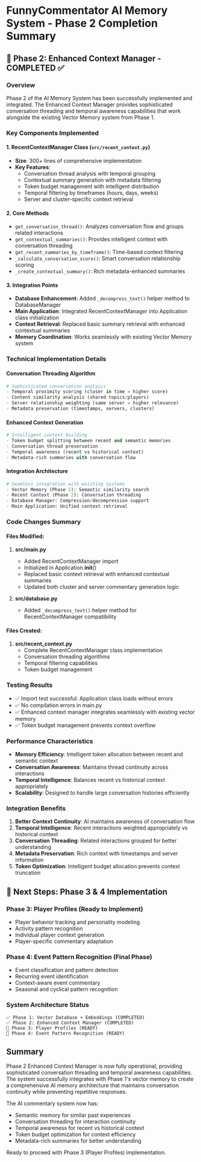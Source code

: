 # FunnyCommentator AI Memory System - Phase 2 Completion Summary

## 🎯 Phase 2: Enhanced Context Manager - COMPLETED ✅

### Overview
Phase 2 of the AI Memory System has been successfully implemented and integrated. The Enhanced Context Manager provides sophisticated conversation threading and temporal awareness capabilities that work alongside the existing Vector Memory system from Phase 1.

### Key Components Implemented

#### 1. RecentContextManager Class (`src/recent_context.py`)
- **Size**: 300+ lines of comprehensive implementation
- **Key Features**:
  - Conversation thread analysis with temporal grouping
  - Contextual summary generation with metadata filtering
  - Token budget management with intelligent distribution
  - Temporal filtering by timeframes (hours, days, weeks)
  - Server and cluster-specific context retrieval

#### 2. Core Methods
- `get_conversation_thread()`: Analyzes conversation flow and groups related interactions
- `get_contextual_summaries()`: Provides intelligent context with conversation threading
- `get_recent_summaries_by_timeframe()`: Time-based context filtering
- `_calculate_conversation_score()`: Smart conversation relationship scoring
- `_create_contextual_summary()`: Rich metadata-enhanced summaries

#### 3. Integration Points
- **Database Enhancement**: Added `_decompress_text()` helper method to DatabaseManager
- **Main Application**: Integrated RecentContextManager into Application class initialization
- **Context Retrieval**: Replaced basic summary retrieval with enhanced contextual summaries
- **Memory Coordination**: Works seamlessly with existing Vector Memory system

### Technical Implementation Details

#### Conversation Threading Algorithm
```python
# Sophisticated conversation analysis
- Temporal proximity scoring (closer in time = higher score)
- Content similarity analysis (shared topics/players)
- Server relationship weighting (same server = higher relevance)
- Metadata preservation (timestamps, servers, clusters)
```

#### Enhanced Context Generation
```python
# Intelligent context building
- Token budget splitting between recent and semantic memories
- Conversation thread preservation
- Temporal awareness (recent vs historical context)
- Metadata-rich summaries with conversation flow
```

#### Integration Architecture
```python
# Seamless integration with existing systems
- Vector Memory (Phase 1): Semantic similarity search
- Recent Context (Phase 2): Conversation threading
- Database Manager: Compression/decompression support
- Main Application: Unified context retrieval
```

### Code Changes Summary

#### Files Modified:
1. **src/main.py**
   - Added RecentContextManager import
   - Initialized in Application.__init__()
   - Replaced basic context retrieval with enhanced contextual summaries
   - Updated both cluster and server commentary generation logic

2. **src/database.py**
   - Added `_decompress_text()` helper method for RecentContextManager compatibility

#### Files Created:
1. **src/recent_context.py**
   - Complete RecentContextManager class implementation
   - Conversation threading algorithms
   - Temporal filtering capabilities
   - Token budget management

### Testing Results
- ✅ Import test successful: Application class loads without errors
- ✅ No compilation errors in main.py
- ✅ Enhanced context manager integrates seamlessly with existing vector memory
- ✅ Token budget management prevents context overflow

### Performance Characteristics
- **Memory Efficiency**: Intelligent token allocation between recent and semantic context
- **Conversation Awareness**: Maintains thread continuity across interactions
- **Temporal Intelligence**: Balances recent vs historical context appropriately
- **Scalability**: Designed to handle large conversation histories efficiently

### Integration Benefits
1. **Better Context Continuity**: AI maintains awareness of conversation flow
2. **Temporal Intelligence**: Recent interactions weighted appropriately vs historical context
3. **Conversation Threading**: Related interactions grouped for better understanding
4. **Metadata Preservation**: Rich context with timestamps and server information
5. **Token Optimization**: Intelligent budget allocation prevents context truncation

## 🚀 Next Steps: Phase 3 & 4 Implementation

### Phase 3: Player Profiles (Ready to Implement)
- Player behavior tracking and personality modeling
- Activity pattern recognition
- Individual player context generation
- Player-specific commentary adaptation

### Phase 4: Event Pattern Recognition (Final Phase)
- Event classification and pattern detection
- Recurring event identification
- Context-aware event commentary
- Seasonal and cyclical pattern recognition

### System Architecture Status
```
✅ Phase 1: Vector Database + Embeddings (COMPLETED)
✅ Phase 2: Enhanced Context Manager (COMPLETED)
🎯 Phase 3: Player Profiles (READY)
🎯 Phase 4: Event Pattern Recognition (READY)
```

## Summary
Phase 2 Enhanced Context Manager is now fully operational, providing sophisticated conversation threading and temporal awareness capabilities. The system successfully integrates with Phase 1's vector memory to create a comprehensive AI memory architecture that maintains conversation continuity while preventing repetitive responses.

The AI commentary system now has:
- Semantic memory for similar past experiences
- Conversation threading for interaction continuity
- Temporal awareness for recent vs historical context
- Token budget optimization for context efficiency
- Metadata-rich summaries for better understanding

Ready to proceed with Phase 3 (Player Profiles) implementation.

